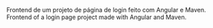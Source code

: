 Frontend de um projeto de página de login feito com Angular e Maven.
Frontend of a login page project made with Angular and Maven.